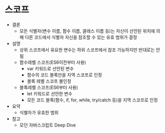 # 스코프

- 결론
    - 모든 식별자(변수 이름, 함수 이름, 클래스 이름 등)는 자신이 선언된 위치에 의해 다른 코드에서 식별자 자신을 참조할 수 있는 유효 범위가 결정
- 설명
    - 상위 스코프에서 유요한 변수는 하위 스코프에서 참조 가능하지만 반대로는 안됨
    - 함수레벨 스코프(ES6이전부터 사용)
        - var 키워드로 선언된 변수
        - 함수의 코드 블록만을 지역 스코프로 인정
        - 블록 레벨 스코프 불인정
    - 블록레벨 스코프(ES6부터 사용)
        - let 키워드로 선언한 변수
        - 모든 코드 블록(함수, if, for, while, try/catch 등)을 지역 스코프로 인정
- 요약
    - 식별자가 유효한 범위
- 참고
    - 모던 자바스크립트 Deep Dive

